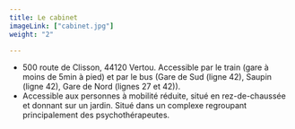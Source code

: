 ```yaml
---
title: Le cabinet
imageLink: ["cabinet.jpg"]
weight: "2"

---
```

* 500 route de Clisson, 44120 Vertou. Accessible par le train (gare à moins de 5min à pied) et par le bus (Gare de Sud (ligne 42), Saupin (ligne 42), Gare de Nord (lignes 27 et 42)).
* Accessible aux personnes à mobilité réduite, situé en rez-de-chaussée et donnant sur un jardin. Situé dans un complexe regroupant principalement des psychothérapeutes.
